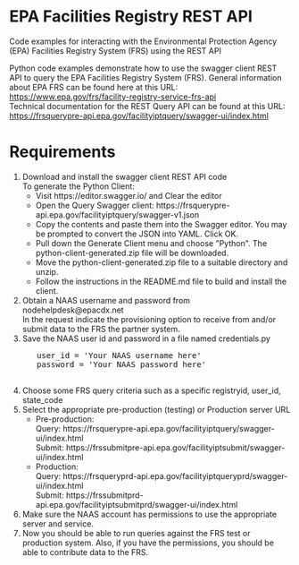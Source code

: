 # EPA Facilities Registry REST API
Code examples for interacting with the Environmental Protection Agency (EPA) Facilities Registry System (FRS) using the REST API

Python code examples demonstrate how to use the swagger client REST API
to query the EPA Facilities Registry System (FRS). General information
about EPA FRS can be found here at this URL: <br>
   https://www.epa.gov/frs/facility-registry-service-frs-api
   <br>
Technical documentation for the REST Query API can be found at this URL:<br>
  https://frsquerypre-api.epa.gov/facilityiptquery/swagger-ui/index.html
<br>

# Requirements
<ol>
<li> Download and install the swagger client REST API code<br>
   To generate the Python Client:
   <ul><li>Visit https://editor.swagger.io/ and Clear the editor</li>
   <li> Open the Query Swagger client: https://frsquerypre-api.epa.gov/facilityiptquery/swagger-v1.json</li>
   <li>Copy the contents and paste them into the Swagger editor.  You may be prompted to convert the JSON into YAML. Click OK.</li>
   <li>Pull down the Generate Client menu and choose "Python".   The python-client-generated.zip file will be downloaded.</li>
   <li> Move the python-client-generated.zip file to a suitable directory and unzip.</li>
   <li>Follow the instructions in the README.md file to build and install the client.</li>
   </ul>

<li>Obtain a NAAS username and password from nodehelpdesk@epacdx.net <br>
   In the request indicate the provisioning option to receive from and/or submit data to the FRS the partner system.
   </li>
<li>Save the NAAS user id and password in a file named credentials.py<br>
   <pre>
   user_id = 'Your NAAS username here'
   password = 'Your NAAS password here'
   </pre>
   </li>
<li> Choose some FRS query criteria such as a specific registryid, user_id, state_code </li>
<li> Select the appropriate pre-production (testing) or Production server URL<br>
     <ul><li> Pre-production:<br>
      Query: https://frsquerypre-api.epa.gov/facilityiptquery/swagger-ui/index.html<br>
      Submit: https://frssubmitpre-api.epa.gov/facilityiptsubmit/swagger-ui/index.html<br>
        </li>
   <li>Production:<br>
      Query: https://frsqueryprd-api.epa.gov/facilityiptqueryprd/swagger-ui/index.html<br>
      Submit: https://frssubmitprd-api.epa.gov/facilityiptsubmitprd/swagger-ui/index.html<br>
        </li>
   </ul>
   </li>
   <li>Make sure the NAAS account has permissions to use the appropriate server and service.</li>
   <li>Now you should be able to run queries against the FRS test or production system. Also, if you have the permissions, you should be able to contribute data to the FRS. </li>
</ol>
   
